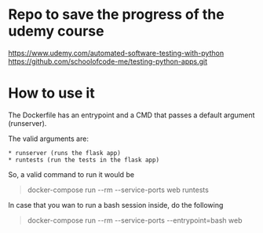 # Repo to save the progress of the udemy course

https://www.udemy.com/automated-software-testing-with-python
https://github.com/schoolofcode-me/testing-python-apps.git



# How to use it
The Dockerfile has an entrypoint and a CMD that passes a default argument (runserver).

The valid arguments are:

    * runserver (runs the flask app)
    * runtests (run the tests in the flask app)

So, a valid command to run it would be

> docker-compose run --rm --service-ports web runtests

In case that you wan to run a bash session inside, do the following

> docker-compose run --rm --service-ports --entrypoint=bash web